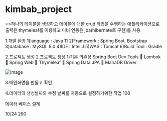 # kimbab_project

=>하나의 테이블을 생성하고 테이블에 대한 crud 작업을 수행하는 애플리케이션으로
출력은 thymeleaf를 이용하고 디비 연동은 jpa(hibernate로 구현)를 사용

1.개발 환경
1)language : Java 11
2)Framework : Spring Boot, Bootstrap
3)database : MySQL 8.0
4)IDE : InteliJ
5)WAS : Tomcat
6)Build Tool : Gradle

2.프로젝트 생성
2.프로젝트 생성
1)기본 의존성
Spring Boot Dev Tools
 Lombok
 Spring Web
 Thymeleaf
 Spring Data JPA
 MariaDB Driver

![image](https://user-images.githubusercontent.com/76720785/197330014-ae8f6463-f094-4ce9-8411-b9fca265d365.png)

3.매인화면을 만들고 확인

4.데이터의 생성날짜와 수정 날짜를 자동으로 설정하기위한 작업
108


데이터 베이스 설계


10/24
290

